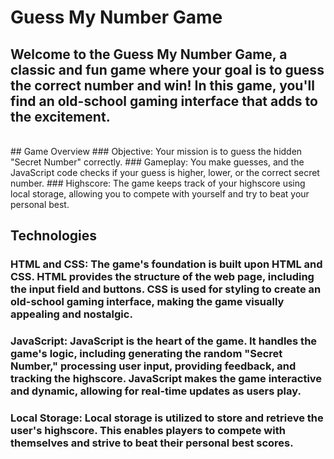 # Guess My Number Game
## Welcome to the Guess My Number Game, a classic and fun game where your goal is to guess the correct number and win! In this game, you'll find an old-school gaming interface that adds to the excitement.
<br/>
## Game Overview
### Objective: Your mission is to guess the hidden "Secret Number" correctly.
### Gameplay: You make guesses, and the JavaScript code checks if your guess is higher, lower, or the correct secret number.
### Highscore: The game keeps track of your highscore using local storage, allowing you to compete with yourself and try to beat your personal best.
<br/>

## Technologies
### HTML and CSS: The game's foundation is built upon HTML and CSS. HTML provides the structure of the web page, including the input field and buttons. CSS is used for styling to create an old-school gaming interface, making the game visually appealing and nostalgic.
### JavaScript: JavaScript is the heart of the game. It handles the game's logic, including generating the random "Secret Number," processing user input, providing feedback, and tracking the highscore. JavaScript makes the game interactive and dynamic, allowing for real-time updates as users play.
### Local Storage: Local storage is utilized to store and retrieve the user's highscore. This enables players to compete with themselves and strive to beat their personal best scores.
